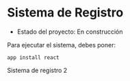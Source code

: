 <h1> Sistema de Registro </h1>

- Estado del proyecto: En construcción

Para ejecutar el sistema, debes poner:

```app install react```

Sistema de registro 2
